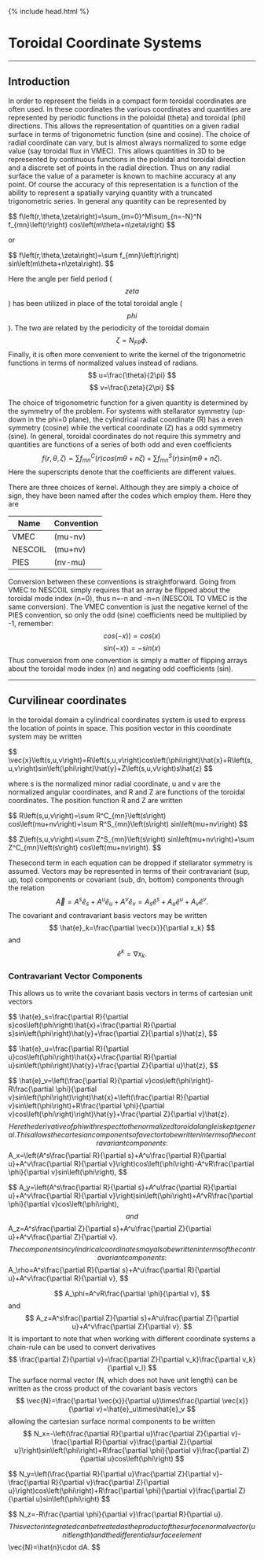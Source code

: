 {% include head.html %}

Toroidal Coordinate Systems
===========================

------------------------------------------------------------------------

Introduction
------------

In order to represent the fields in a compact form toroidal coordinates
are often used. In these coordinates the various coordinates and
quantities are represented by periodic functions in the poloidal (theta)
and toroidal (phi) directions. This allows the representation of
quantities on a given radial surface in terms of trigonometric function
(sine and cosine). The choice of radial coordinate can vary, but is
almost always normalized to some edge value (say toroidal flux in VMEC).
This allows quantities in 3D to be represented by continuous functions
in the poloidal and toroidal direction and a discrete set of points in
the radial direction. Thus on any radial surface the value of a
parameter is known to machine accuracy at any point. Of course the
accuracy of this representation is a function of the ability to
represent a spatially varying quantity with a truncated trigonometric
series. In general any quantity can be represented by

\$$ f\left(r,\theta,\zeta\right)=\sum_{m=0}^M\sum_{n=-N}^N f_{mn}\left(r\right) cos\left(m\theta+n\zeta\right) $$

or

\$$ f\left(r,\theta,\zeta\right)=\sum f_{mn}\left(r\right) sin\left(m\theta+n\zeta\right). $$

Here the angle per field period ($$zeta$$) has been utilized in place of the
total toroidal angle ($$phi$$). The two are related by the periodicity of
the toroidal domain $$ \zeta=N_{FP}\phi. $$
Finally, it is often more convenient to write the kernel of the
trigonometric functions in terms of normalized values instead of
radians. $$ u=\frac{\theta}{2\pi} $$ $$
v=\frac{\zeta}{2\pi} $$

The choice of trigonometric function for a given quantity is determined
by the symmetry of the problem. For systems with stellarator symmetry
(up-down in the phi=0 plane), the cylindrical radial coordinate (R) has
a even symmetry (cosine) while the vertical coordinate (Z) has a odd
symmetry (sine). In general, toroidal coordinates do not require this
symmetry and quantities are functions of a series of both odd and even
coefficients $$ f\left(r,\theta,\zeta\right)=\sum
f^C_{mn}\left(r\right) cos\left(m\theta+n\zeta\right)+\sum
f^S_{mn}\left(r\right) sin\left(m\theta+n\zeta\right).
$$ Here the superscripts denote that the coefficients are
different values.

There are three choices of kernel. Although they are simply a choice of
sign, they have been named after the codes which employ them. Here they
are 

| Name | Convention |
|------|----------|
| VMEC | (mu-nv) | 
|NESCOIL | (mu+nv) |
| PIES | (nv-mu) |

Conversion between these conventions is straightforward. Going from VMEC to NESCOIL simply
requires that an array be flipped about the toroidal mode index (n=0),
thus n=-n and -n=n (NESCOIL TO VMEC is the same conversion). The VMEC
convention is just the negative kernel of the PIES convention, so only
the odd (sine) coefficients need be multiplied by -1, remember:
$$ cos\left(-x)\right)=cos\left(x\right) $$
$$ sin\left(-x)\right)=-sin\left(x\right) $$
Thus conversion from one convention is simply a matter of flipping
arrays about the toroidal mode index (n) and negating odd coefficients
(sin).

------------------------------------------------------------------------

Curvilinear coordinates
-----------------------

In the toroidal domain a cylindrical coordinates system is used to
express the location of points in space. This position vector in this
coordinate system may be written

\$$ \vec{x}\left(s,u,v\right)=R\left(s,u,v\right)cos\left(\phi\right)\hat{x}+R\left(s,u,v\right)sin\left(\phi\right)\hat{y}+Z\left(s,u,v\right)s\hat{z} $$

where s is the normalized minor radial coordinate, u and v
are the normalized angular coordinates, and R and Z are functions of the
toroidal coordinates. The position function R and Z are written

\$$ R\left(s,u,v\right)=\sum R^C_{mn}\left(s\right)
cos\left(mu+nv\right)+\sum R^S_{mn}\left(s\right)
sin\left(mu+nv\right) $$

\$$ Z\left(s,u,v\right)=\sum
Z^S_{mn}\left(s\right) sin\left(mu+nv\right)+\sum
Z^C_{mn}\left(s\right) cos\left(mu+nv\right). $$ 

Thesecond term in each equation can be dropped if stellarator symmetry is
assumed. Vectors may be represented in terms of their contravariant
(sup, up, top) components or covariant (sub, dn, bottom) components
through the relation 
$$ \vec{A}=A^s\hat{e}_s+A^u\hat{e}_u+A^v\hat{e}_v=A_s\hat{e}^s+A_u\hat{e}^u+A_v\hat{e}^v.$$ 
The covariant and contravariant basis vectors may be
written $$ \hat{e}_k=\frac{\partial \vec{x}}{\partial
x_k} $$ and $$ \hat{e}^k=\nabla x_k.$$

### Contravariant Vector Components

This allows us to write the covariant basis vectors in terms of
cartesian unit vectors

\$$ \hat{e}_s=\frac{\partial
R}{\partial s}cos\left(\phi\right)\hat{x}+\frac{\partial
R}{\partial s}sin\left(\phi\right)\hat{y}+\frac{\partial
Z}{\partial s}\hat{z}, $$

\$$
\hat{e}_u=\frac{\partial R}{\partial
u}cos\left(\phi\right)\hat{x}+\frac{\partial R}{\partial
u}sin\left(\phi\right)\hat{y}+\frac{\partial Z}{\partial
u}\hat{z}, $$

\$$
\hat{e}_v=\left(\frac{\partial R}{\partial
v}cos\left(\phi\right)-R\frac{\partial \phi}{\partial
v}sin\left(\phi\right)\right)\hat{x}+\left(\frac{\partial
R}{\partial v}sin\left(\phi\right)+R\frac{\partial
\phi}{\partial
v}cos\left(\phi\right)\right)\hat{y}+\frac{\partial Z}{\partial
v}\hat{z}. $$ Here the derivative of phi with respect to the
normalized toroidal angle is kept general. This allows the cartesian
components of a vector to be written in terms of the contravariant
components: $$ A_x=\left(A^s\frac{\partial R}{\partial
s}+A^u\frac{\partial R}{\partial u}+A^v\frac{\partial
R}{\partial v}\right)cos\left(\phi\right)-A^vR\frac{\partial
\phi}{\partial v}sin\left(\phi\right), $$

\$$
A_y=\left(A^s\frac{\partial R}{\partial s}+A^u\frac{\partial
R}{\partial u}+A^v\frac{\partial R}{\partial
v}\right)sin\left(\phi\right)+A^vR\frac{\partial \phi}{\partial
v}cos\left(\phi\right), $$ and $$
A_z=A^s\frac{\partial Z}{\partial s}+A^u\frac{\partial
Z}{\partial u}+A^v\frac{\partial Z}{\partial v}. $$ The
components in cylindrical coordinates may also be written in terms of
the contravariant components: $$ A_\rho=A^s\frac{\partial
R}{\partial s}+A^u\frac{\partial R}{\partial
u}+A^v\frac{\partial R}{\partial v}, $$

$$ A_\phi=A^vR\frac{\partial \phi}{\partial v}, $$ and
$$ A_z=A^s\frac{\partial Z}{\partial
s}+A^u\frac{\partial Z}{\partial u}+A^v\frac{\partial
Z}{\partial v}. $$ It is important to note that when working
with different coordinate systems a chain-rule can be used to convert
derivatives $$ \frac{\partial Z}{\partial
v}=\frac{\partial Z}{\partial v_k}\frac{\partial v_k}{\partial
v_l}
$$ The surface normal vector (N, which does not have
unit length) can be written as the cross product of the covariant basis
vectors $$ \vec{N}=\frac{\partial \vec{x}}{\partial
u}\times\frac{\partial \vec{x}}{\partial
v}=\hat{e}_u\times\hat{e}_v $$ allowing the cartesian
surface normal components to be written $$
N_x=-\left(\frac{\partial R}{\partial u}\frac{\partial
Z}{\partial v}-\frac{\partial R}{\partial v}\frac{\partial
Z}{\partial u}\right)sin\left(\phi\right)+R\frac{\partial
\phi}{\partial v}\frac{\partial Z}{\partial
u}cos\left(\phi\right) $$

\$$
N_y=\left(\frac{\partial R}{\partial u}\frac{\partial
Z}{\partial v}-\frac{\partial R}{\partial v}\frac{\partial
Z}{\partial u}\right)cos\left(\phi\right)+R\frac{\partial
\phi}{\partial v}\frac{\partial Z}{\partial
u}sin\left(\phi\right) $$

\$$
N_z=-R\frac{\partial \phi}{\partial v}\frac{\partial R}{\partial
u}. $$ This vector integrated can be treated as the product of
the surface normal vector (unit length) and the differential surface
element $$ \vec{N}=\hat{n}\cdot dA. $$

